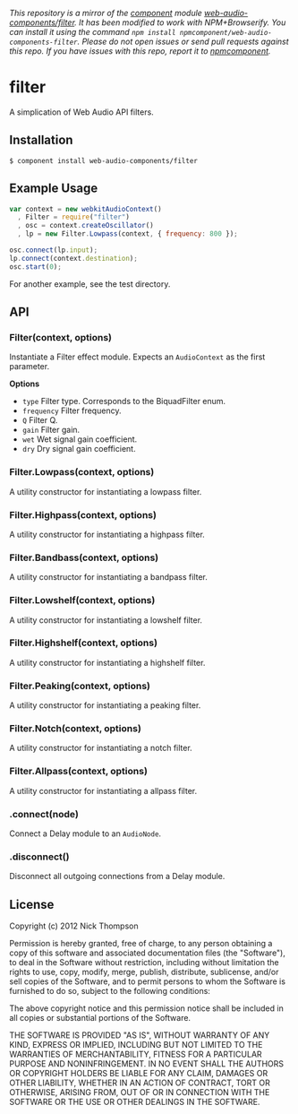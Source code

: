 *This repository is a mirror of the [component](http://component.io) module [web-audio-components/filter](http://github.com/web-audio-components/filter). It has been modified to work with NPM+Browserify. You can install it using the command `npm install npmcomponent/web-audio-components-filter`. Please do not open issues or send pull requests against this repo. If you have issues with this repo, report it to [npmcomponent](https://github.com/airportyh/npmcomponent).*

# filter

  A simplication of Web Audio API filters.

## Installation

    $ component install web-audio-components/filter

## Example Usage

```javascript
var context = new webkitAudioContext()
  , Filter = require("filter")
  , osc = context.createOscillator()
  , lp = new Filter.Lowpass(context, { frequency: 800 });

osc.connect(lp.input);
lp.connect(context.destination);
osc.start(0);
```

For another example, see the test directory.

## API

### Filter(context, options)

Instantiate a Filter effect module. Expects an `AudioContext` as the first
parameter.

**Options**

- `type` Filter type. Corresponds to the BiquadFilter enum.
- `frequency` Filter frequency.
- `Q` Filter Q.
- `gain` Filter gain.
- `wet` Wet signal gain coefficient.
- `dry` Dry signal gain coefficient.

### Filter.Lowpass(context, options)

A utility constructor for instantiating a lowpass filter.

### Filter.Highpass(context, options)

A utility constructor for instantiating a highpass filter.

### Filter.Bandbass(context, options)

A utility constructor for instantiating a bandpass filter.

### Filter.Lowshelf(context, options)

A utility constructor for instantiating a lowshelf filter.

### Filter.Highshelf(context, options)

A utility constructor for instantiating a highshelf filter.

### Filter.Peaking(context, options)

A utility constructor for instantiating a peaking filter.

### Filter.Notch(context, options)

A utility constructor for instantiating a notch filter.

### Filter.Allpass(context, options)

A utility constructor for instantiating a allpass filter.

### .connect(node)

Connect a Delay module to an `AudioNode`.

### .disconnect()

Disconnect all outgoing connections from a Delay module.

## License

  Copyright (c) 2012 Nick Thompson

  Permission is hereby granted, free of charge, to any person
  obtaining a copy of this software and associated documentation
  files (the "Software"), to deal in the Software without
  restriction, including without limitation the rights to use,
  copy, modify, merge, publish, distribute, sublicense, and/or sell
  copies of the Software, and to permit persons to whom the
  Software is furnished to do so, subject to the following
  conditions:

  The above copyright notice and this permission notice shall be
  included in all copies or substantial portions of the Software.

  THE SOFTWARE IS PROVIDED "AS IS", WITHOUT WARRANTY OF ANY KIND,
  EXPRESS OR IMPLIED, INCLUDING BUT NOT LIMITED TO THE WARRANTIES
  OF MERCHANTABILITY, FITNESS FOR A PARTICULAR PURPOSE AND
  NONINFRINGEMENT. IN NO EVENT SHALL THE AUTHORS OR COPYRIGHT
  HOLDERS BE LIABLE FOR ANY CLAIM, DAMAGES OR OTHER LIABILITY,
  WHETHER IN AN ACTION OF CONTRACT, TORT OR OTHERWISE, ARISING
  FROM, OUT OF OR IN CONNECTION WITH THE SOFTWARE OR THE USE OR
  OTHER DEALINGS IN THE SOFTWARE.


